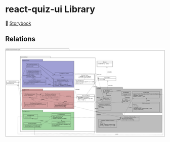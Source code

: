 # react-quiz-ui Library 

:rocket: [Storybook](https://eth-peach-lab.github.io/react-quiz-ui/)

## Relations
!['relations'](./assets/uml.png)